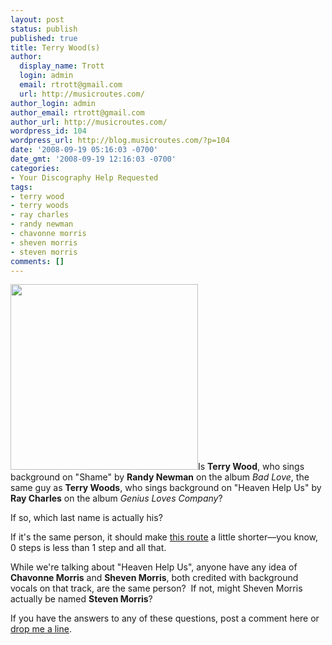 ```yaml
---
layout: post
status: publish
published: true
title: Terry Wood(s)
author:
  display_name: Trott
  login: admin
  email: rtrott@gmail.com
  url: http://musicroutes.com/
author_login: admin
author_email: rtrott@gmail.com
author_url: http://musicroutes.com/
wordpress_id: 104
wordpress_url: http://blog.musicroutes.com/?p=104
date: '2008-09-19 05:16:03 -0700'
date_gmt: '2008-09-19 12:16:03 -0700'
categories:
- Your Discography Help Requested
tags:
- terry wood
- terry woods
- ray charles
- randy newman
- chavonne morris
- sheven morris
- steven morris
comments: []
---
```

<p><img class="alignleft size-medium wp-image-105" title="Genius Loves Company" src="http://blog.musicroutes.com/wp-content/uploads/2008/09/aray-300x297.jpg" alt="" width="300" height="297" />Is <strong>Terry Wood</strong>, who sings background on "Shame" by <strong>Randy Newman</strong> on the album <em>Bad Love</em>, the same guy as <strong>Terry Woods</strong>, who sings background on "Heaven Help Us" by <strong>Ray Charles</strong> on the album <em>Genius Loves Company</em>?</p>
<p>If so, which last name is actually his?</p>
<p>If it's the same person, it should make <a href="http://musicroutes.com/route.php?musicianName=Terry+Wood&amp;musicianName2=Terry+Woods" target="_blank">this route</a> a little shorter—you know, 0 steps is less than 1 step and all that.</p>
<p>While we're talking about "Heaven Help Us", anyone have any idea of <strong>Chavonne Morris</strong> and <strong>Sheven Morris</strong>, both credited with background vocals on that track, are the same person?  If not, might Sheven Morris actually be named <strong>Steven Morris</strong>?</p>
<p>If you have the answers to any of these questions, post a comment here or <a href="http://musicroutes.com/contact.php" target="_blank">drop me a line</a>.</p>
